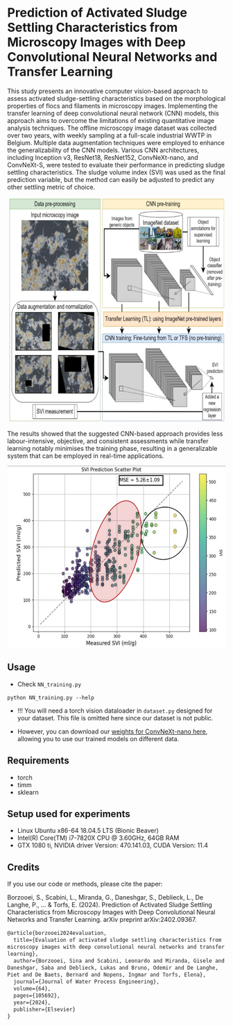 

# Prediction of Activated Sludge Settling Characteristics from Microscopy Images with Deep Convolutional Neural Networks and Transfer Learning


This study presents an innovative computer vision-based approach to assess activated sludge-settling characteristics based on the morphological properties of flocs and filaments in microscopy images. Implementing the transfer learning of deep convolutional neural network (CNN) models, this approach aims to overcome the limitations of existing quantitative image analysis techniques. The offline microscopy image dataset was collected over two years, with weekly sampling at a full-scale industrial WWTP in Belgium. Multiple data augmentation techniques were employed to enhance the generalizability of the CNN models. Various CNN architectures, including Inception v3, ResNet18, ResNet152, ConvNeXt-nano, and ConvNeXt-S, were tested to evaluate their performance in predicting sludge settling characteristics. The sludge volume index (SVI) was used as the final prediction variable, but the method can easily be adjusted to predict any other settling metric of choice.

<p align="center">
    <img src="diagram1.jpg" height="520px">
</p>

The results showed that the suggested CNN-based approach provides less labour-intensive, objective, and consistent assessments while transfer learning notably minimises the training phase, resulting in a generalizable system that can be employed in real-time applications. 

<p align="center">
    <img src="results.jpg" height="420px">
</p>

## Usage

* Check ```NN_training.py```
```
python NN_training.py --help
```
* !!! You will need a torch vision dataloader in ```dataset.py``` designed for your dataset. This file is omitted here since our dataset is not public.

 * However, you can download our [weights for ConvNeXt-nano here](https://drive.google.com/drive/folders/1mY77rGV0B2MxhwCmZ0B1mkp9S4J-r3d2?usp=sharing), allowing you to use our trained models on different data.

## Requirements

* torch
* timm
* sklearn


## Setup used for experiments

* Linux Ubuntu x86-64 18.04.5 LTS (Bionic Beaver)
* Intel(R) Core(TM) i7-7820X CPU @ 3.60GHz, 64GB RAM
* GTX 1080 ti, NVIDIA driver Version: 470.141.03, CUDA Version: 11.4


## Credits

If you use our code or methods, please cite the paper:

Borzooei, S., Scabini, L., Miranda, G., Daneshgar, S., Deblieck, L., De Langhe, P., ... & Torfs, E. (2024). Prediction of Activated Sludge Settling Characteristics from Microscopy Images with Deep Convolutional Neural Networks and Transfer Learning. arXiv preprint arXiv:2402.09367.

```
@article{borzooei2024evaluation,
  title={Evaluation of activated sludge settling characteristics from microscopy images with deep convolutional neural networks and transfer learning},
  author={Borzooei, Sina and Scabini, Leonardo and Miranda, Gisele and Daneshgar, Saba and Deblieck, Lukas and Bruno, Odemir and De Langhe, Piet and De Baets, Bernard and Nopens, Ingmar and Torfs, Elena},
  journal={Journal of Water Process Engineering},
  volume={64},
  pages={105692},
  year={2024},
  publisher={Elsevier}
}
```   

